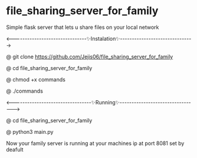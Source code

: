  # file_sharing_server_for_family
Simple flask server that lets
u share files  on your local network

<-------------------------------✨Instalation✨------------------------------->

@ git clone https://github.com/Jejis06/file_sharing_server_for_family

@ cd file_sharing_server_for_family

@ chmod +x commands

@ ./commands

<---------------------------------✨Running✨--------------------------------->

@ cd file_sharing_server_for_family

@ python3 main.py

Now your family server is running at your machines ip at port 8081 set by deafult
